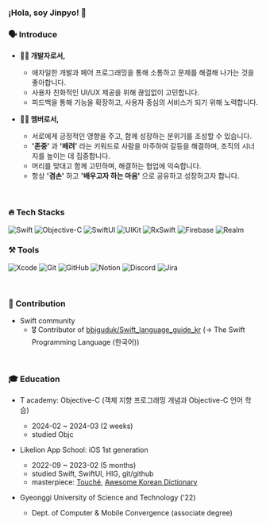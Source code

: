### ¡Hola, soy Jinpyo! 👋

<!--
**jphong1005/jphong1005** is a ✨ _special_ ✨ repository because its `README.md` (this file) appears on your GitHub profile.

Here are some ideas to get you started:

- 🔭 I’m currently working on ...
- 🌱 I’m currently learning ...
- 👯 I’m looking to collaborate on ...
- 🤔 I’m looking for help with ...
- 💬 Ask me about ...
- 📫 How to reach me: ...
- 😄 Pronouns: ...
- ⚡ Fun fact: ...
-->

### 🗣️ Introduce
- **👨‍💻 개발자로서,**
  - 애자일한 개발과 페어 프로그래밍을 통해 소통하고 문제를 해결해 나가는 것을 좋아합니다.
  - 사용자 친화적인 UI/UX 제공을 위해 끊임없이 고민합니다.
  - 피드백을 통해 기능을 확장하고, 사용자 중심의 서비스가 되기 위해 노력합니다.
  
- **🙋‍♂️ 멤버로서,**
  - 서로에게 긍정적인 영향을 주고, 함께 성장하는 분위기를 조성할 수 있습니다.
  - **'존중'** 과 **'배려'** 라는 키워드로 사람을 마주하여 갈등을 해결하며, 조직의 시너지를 높이는 데 집중합니다.
  - 머리를 맞대고 함께 고민하며, 해결하는 협업에 익숙합니다.
  - 항상 **'겸손'** 하고 **'배우고자 하는 마음'** 으로 공유하고 성장하고자 합니다.

<br>

### 🔥 Tech Stacks
![Swift](https://img.shields.io/badge/Swift-FA7343?style=flat&logo=swift&logoColor=white)
![Objective-C](https://img.shields.io/badge/Objective_C-000000?style=flat&logo=apple&logoColor=white)
![SwiftUI](https://img.shields.io/badge/SwiftUI-000000?style=flat&logo=swift&logoColor=blue)
![UIKit](https://img.shields.io/badge/UIKit-000000?style=flat&logo=UIKit&logoColor=blue)
![RxSwift](https://img.shields.io/badge/RxSwift-B7178C?style=flat&logo=reactivex&logoColor=white)
![Firebase](https://img.shields.io/badge/Firebase-FFCC00?style=flat&logo=firebase&logoColor=white)
![Realm](https://img.shields.io/badge/realm-39477F?style=flat&logo=realm&logoColor=white)

### ⚒️ Tools
![Xcode](https://img.shields.io/badge/Xcode-147EFB?style=flat&logo=Xcode&logoColor=white)
![Git](https://img.shields.io/badge/Git-F05032?style=flat&logo=Git&logoColor=white)
![GitHub](https://img.shields.io/badge/GitHub-181717?style=flat&logo=GitHub&logoColor=white)
![Notion](https://img.shields.io/badge/Notion-000000?style=flat&logo=Notion&logoColor=white)
![Discord](https://img.shields.io/badge/Discord-5865F2?style=flat&logo=Discord&logoColor=white)
![Jira](https://img.shields.io/badge/jira-0052CC?style=flat&logo=jirasoftware&logoColor=white)

<br>

###  Contribution
- Swift community
  - 🎖 Contributor of [bbiguduk/Swift_language_guide_kr](https://github.com/bbiguduk/Swift_language_guide_kr/pulls?q=author%3ABenedicto-H) (-> The Swift Programming Language (한국어))

<br>

### 🎓 Education
- T academy: Objective-C (객체 지향 프로그래밍 개념과 Objective-C 언어 학습)
  - 2024-02 ~ 2024-03 (2 weeks)
  - studied Objc

- Likelion App School: iOS 1st generation
  - 2022-09 ~ 2023-02 (5 months)
  - studied Swift, SwiftUI, HIG, git/github
  - masterpiece: [Touché](https://github.com/Benedicto-H/Touche), [Awesome Korean Dictionary](https://apps.apple.com/kr/app/awesome-korean-dictionary/id1665422867)

- Gyeonggi University of Science and Technology ('22)
  - Dept. of Computer & Mobile Convergence (associate degree)
